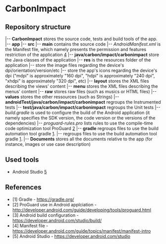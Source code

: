 # CarbonImpact

## Repository structure
|-- **CarbonImpact** stores the source code, tests and build tools  of the app.
    |-- **app**
        |-- **src**
            |-- **main** contains the source code
                |-- *AndroidManifest.xml* is the Manifest file, which namely presents the permission and features restriction of the application [4](https://developer.android.com/guide/topics/manifest/manifest-intro)
                |-- **java/carbon/impact/carbonimpact** store the Java classes of the application
                |-- **res** is the resources folder of the application
                    |-- **<drawable folders>** store the image files regarding the device's dpi/orientation/version/etc
                    |-- **<mipmap folders>** store the app's icons regarding the device's dpi ("mdpi" is approximately "160 dpi", "hdpi" is approximately "240 dpi", "xhdpi" is approximately "320 dpi", etc)
                    |-- **layout** stores the XML files describing the views' content
                    |-- **menu** stores the XML files describing the menus' content
                    |-- **raw** stores raw files (such as musics or HTML files)
                    |-- **values** stores the other ressources (such as Strings)
            |-- **androidTest/java/carbon/impact/carbonimpact** regroups the Instrumented tests
            |-- **test/java/carbon/impact/carbonimpact** regroups the Unit tests
        |-- *build.gradle* is used to configure the build of the Android application (it namely specifies the SDK version, the code version or the versions of the dependencies)
        |-- *proguard-rules.pro* lists rules to use the compile-time code optimization tool ProGuard [2](http://developer.android.com/guide/developing/tools/proguard.html)
    |-- **gradle** regroups files to use the build automation tool gradle [1](https://gradle.org/).
    |-- *<gradle files>* regroups files to use the build automation tool gradle [1](https://gradle.org/).
|-- **Documents** stores all the documents relative to the app (for instance, images or use case description)

## Used tools
* Android Studio [5](https://developer.android.com/studio)

## References
* [1] Gradle - https://gradle.org/
* [2] ProGuard use in Android applciation - http://developer.android.com/guide/developing/tools/proguard.html
* [3] Android build configuration - https://developer.android.com/studio/build/
* [4] Manifest file - https://developer.android.com/guide/topics/manifest/manifest-intro
* [5] Android Studio - https://developer.android.com/studio
